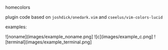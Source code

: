homecolors

plugin code based on `joshdick/onedark.vim` and `cseelus/vim-colors-lucid`

examples:

![noname](images/example_noname.png]
![c](images/example_c.png]
![terminal](images/example_terminal.png]


